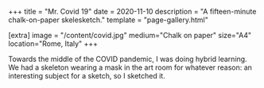 +++
title = "Mr. Covid 19"
date = 2020-11-10
description = "A fifteen-minute chalk-on-paper skelesketch."
template = "page-gallery.html"

[extra]
image = "/content/covid.jpg"
medium="Chalk on paper"
size="A4"
location="Rome, Italy"
+++

Towards the middle of the COVID pandemic, I was doing hybrid learning. We had a skeleton wearing a mask in the art room for whatever reason: an interesting subject for a sketch, so I sketched it.
